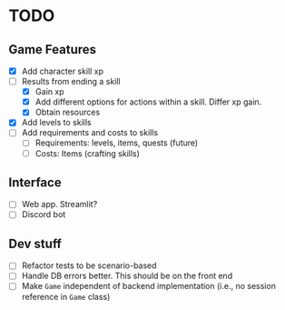 # TODO
## Game Features
- [x] Add character skill xp
- [ ] Results from ending a skill
    - [x] Gain xp
    - [x] Add different options for actions within a skill. Differ xp gain.
    - [x] Obtain resources
- [x] Add levels to skills
- [ ] Add requirements and costs to skills
    - [ ] Requirements: levels, items, quests (future)
    - [ ] Costs: Items (crafting skills)

## Interface
- [ ] Web app. Streamlit?
- [ ] Discord bot

## Dev stuff
- [ ] Refactor tests to be scenario-based
- [ ] Handle DB errors better. This should be on the front end
- [ ] Make `Game` independent of backend implementation (i.e., no session reference in `Game` class)
